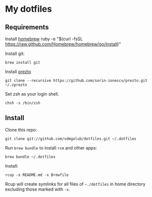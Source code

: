 # My dotfiles

## Requirements

Install [homebrew](http://brew.sh/)
    ruby -e "$(curl -fsSL https://raw.github.com/Homebrew/homebrew/go/install)"

Install git:

    brew install git

Install [prezto](https://github.com/sorin-ionescu/prezto)

    git clone --recursive https://github.com/sorin-ionescu/prezto.git ~/.zprezto

Set zsh as your login shell.

    chsh -s /bin/zsh

## Install

Clone this repo:

    git clone git://github.com/vdmgolub/dotfiles.git ~/.dotfiles

Run `brew bundle` to install `rcm` and other apps:

    brew bundle ~/.dotfiles

Install:

    rcup -x README.md -x Brewfile

Rcup will create symlinks for all files of `~./dotfiles` in home directory excluding
those marked with `-x`.
